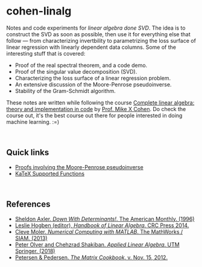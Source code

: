 # cohen-linalg


Notes and code experiments for *linear algebra done SVD*. The idea is to construct the SVD as soon as possible, then use it for everything else that follow &mdash; from characterizing invertbility to parametrizing the loss surface of linear regression with linearly dependent data columns. Some of the interesting stuff that is covered:
  * Proof of the real spectral theorem, and a code demo.
  * Proof of the singular value decomposition (SVD). 
  * Characterizing the loss surface of a linear regression problem.
  * An extensive discussion of the Moore-Penrose pseudoinverse.
  * Stability of the Gram-Schmidt algorithm.

These notes are written while following the course [Complete linear algebra: theory and implementation in code](https://www.udemy.com/course/linear-algebra-theory-and-implementation/) by [Prof. Mike X Cohen](http://mikexcohen.com/). Do check the course out, it's the best course out there for people interested in doing machine learning. :=)

<br>

## Quick links

* [Proofs involving the Moore-Penrose pseudoinverse](https://en.wikipedia.org/wiki/Proofs_involving_the_Moore%E2%80%93Penrose_inverse)
* [KaTeX Supported Functions](https://katex.org/docs/supported.html)


<br>

## References
* [Sheldon Axler. *Down With Determinants!*. The American Monthly. (1996)](https://www.maa.org/sites/default/files/pdf/awards/Axler-Ford-1996.pdf)
* [Leslie Hogben (editor), *Handbook of Linear Algebra*. CRC Press 2014.](https://www.oreilly.com/library/view/handbook-of-linear/9781466507296/)
* [Cleve Moler. *Numerical Computing with MATLAB*. The MathWorks / SIAM. (2013)](https://www.mathworks.com/moler/index_ncm.html)
* [Peter Olver and Chehzrad Shakiban. *Applied Linear Algebra*. UTM Springer. (2018)](https://www-users.math.umn.edu/~olver/books.html)
* [Petersen & Pedersen. *The Matrix Cookbook*. v. Nov. 15, 2012.](https://www.math.uwaterloo.ca/~hwolkowi/matrixcookbook.pdf)
